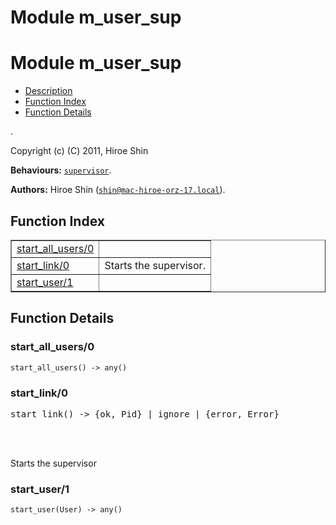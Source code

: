 Module m_user_sup
=================


<h1>Module m_user_sup</h1>

* [Description](#description)
* [Function Index](#index)
* [Function Details](#functions)


.



Copyright (c) (C) 2011, Hiroe Shin

__Behaviours:__ [`supervisor`](supervisor.md).

__Authors:__ Hiroe Shin ([`shin@mac-hiroe-orz-17.local`](mailto:shin@mac-hiroe-orz-17.local)).

<h2><a name="index">Function Index</a></h2>



<table width="100%" border="1" cellspacing="0" cellpadding="2" summary="function index"><tr><td valign="top"><a href="#start_all_users-0">start_all_users/0</a></td><td></td></tr><tr><td valign="top"><a href="#start_link-0">start_link/0</a></td><td>
Starts the supervisor.</td></tr><tr><td valign="top"><a href="#start_user-1">start_user/1</a></td><td></td></tr></table>




<h2><a name="functions">Function Details</a></h2>


<a name="start_all_users-0"></a>

<h3>start_all_users/0</h3>





`start_all_users() -> any()`

<a name="start_link-0"></a>

<h3>start_link/0</h3>





<pre>start_link() -> {ok, Pid} | ignore | {error, Error}</pre>
<br></br>





Starts the supervisor
<a name="start_user-1"></a>

<h3>start_user/1</h3>





`start_user(User) -> any()`

